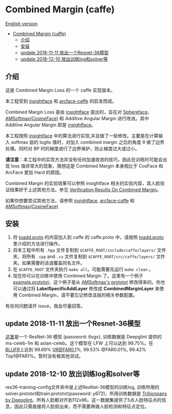 # Combined Margin (caffe)

[English version](README.md)

- [Combined Margin (caffe)](#combined-margin-caffe)
  - [介绍](#%E4%BB%8B%E7%BB%8D)
  - [安装](#%E5%AE%89%E8%A3%85)
  - [update 2018-11-11 放出一个Resnet-36模型](#update-2018-11-11-%E6%94%BE%E5%87%BA%E4%B8%80%E4%B8%AAresnet-36%E6%A8%A1%E5%9E%8B)
  - [update 2018-12-10 放出训练log和solver等](#update-2018-12-10-%E6%94%BE%E5%87%BA%E8%AE%AD%E7%BB%83log%E5%92%8Csolver%E7%AD%89)

## 介绍

这是 Combined Margin Loss 的一个 caffe 实现版本。

本工程受到 [insightface](https://github.com/deepinsight/insightface) 和 [arcface-caffe](https://github.com/xialuxi/arcface-caffe) 的启发而成。

Combined Margin Loss 是由 [insightface](https://github.com/deepinsight/insightface) 提出的，旨在对 [Sphereface](https://github.com/wy1iu/sphereface)、 [AMSoftmax(CosineFace)](https://github.com/happynear/AMSoftmax) 和 Additive Angular Margin 进行改进。其中 Additive Angular Margin 即是 [insightface](https://github.com/deepinsight/insightface)。

本工程按照 [insightface](https://github.com/deepinsight/insightface) 中的算法进行实现,并且做了一些修改。主要是在计算输入 softmax 层的 logits 值时，对加入 combined margin 之后的角度 θ 做了边界处理。同时对 BP 时的梯度进行了边界保护，防止梯度过大或过小。

**请注意**：本工程中的实现方法并没有任何加速收敛的技巧，因此在训练时可能会出现 loss 值非常大的现象，猜想这是 Combined Margin 本身相比于 CosFace 和 ArcFace 更加 Hard 的原因。

Combined Margin 的实验效果可以参照 insightface 相关的实验内容，其人脸验证结果好于上述其他方法。参见 [Verification Results On Combined Margin](https://github.com/deepinsight/insightface#verification-results-on-combined-margin)。

如果你想要尝试其他方法，请参照 [insightface](https://github.com/deepinsight/insightface), [arcface-caffe](https://github.com/xialuxi/arcface-caffe) 和 [AMSoftmax(CosineFace)](https://github.com/happynear/AMSoftmax)

## 安装

1. 将 [toadd.proto](toadd.proto) 的内容加入到 caffe 的 caffe.proto 中，请按照 [toadd.proto](toadd.proto) 里介绍的方法进行操作。
2. 将本工程中所有 `.hpp` 文件复制到 `$CAFFE_ROOT/include/caffe/layers/` 文件夹，将所有 `.cpp` and `.cu` 文件复制到 `$CAFFE_ROOT/src/caffe/layers/` 文件夹。如果需要的话请覆盖同名文件。
3. 在 `$CAFFE_ROOT` 文件夹执行 `make all`。可能需要先运行 `make clean` 。
4. 现在你可以在训练中使用 Combined Margin 了。这里有一个例子 [example.prototxt](example.prototxt)，这个例子是从 [AMSoftmax's prototxt](https://github.com/happynear/AMSoftmax/blob/master/prototxt/face_train_test.prototxt) 修改得来的。你也可以通过将 **LabelSpecificAddLayer** 修改成 **CombinedMarginLayer** 来使用 Combined Margin，请不要忘记修改该层的相关参数配置。

有任何问题请开 issue，我会尽量回答。

## update 2018-11-11 放出一个Resnet-36模型

[这里](https://pan.baidu.com/s/18kCU-6rcyetI9UBHCJT_XQ)是一个 ResNet-36 模型 (password: 6sgx), 训练数据是 Deepglint 提供的 ms-celeb-1m 和 asian-celeb。这个模型在 LFW 上可以达到 99.75%。在 [BLUFR](http://www.cbsr.ia.ac.cn/users/scliao/projects/blufr/)上达到 99.69% VR@FAR0.1%, 99.53%	@FAR0.01%, 99.42% Top1@FAR1%。暂时没有做其他测试。

## update 2018-12-10 放出训练log和solver等

res36-training-config文件夹中是上述ResNet-36模型的训练log, 训练所用的solver.prototxt和train.prototxt(password: y672)。所用训练数据是 [Trillionpairs by Deepglint](http://trillionpairs.deepglint.com/data)。所有人脸都对齐到112x96。这一数据集提供了5点人脸特征点的信息，因此只需直接将人脸抠出来，而不需要再做人脸检测和特征点定位。